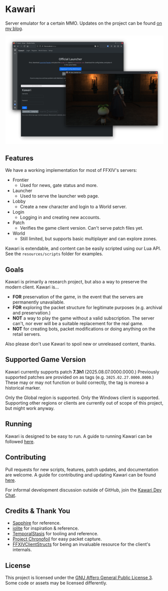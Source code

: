 # Kawari

Server emulator for a certain MMO. Updates on the project can be found [on my blog](https://redstrate.com/blog/series/kawari-progress-report/).

![](.github/main.png)

## Features

We have a working implementation for most of FFXIV's servers:

* Frontier
    * Used for news, gate status and more.
* Launcher
    * Used to serve the launcher web page.
* Lobby
    * Create a new character and login to a World server.
* Login
    * Logging in and creating new accounts.
* Patch
    * Verifies the game client version. Can't serve patch files yet.
* World
    * Still limited, but supports basic multiplayer and can explore zones.

Kawari is extendable, and content can be easily scripted using our Lua API. See the `resources/scripts` folder for examples.
    
## Goals

Kawari is primarily a research project, but also a way to preserve the modern client. Kawari is...

* **FOR** preservation of the game, in the event that the servers are permanently unavailable.
* **FOR** exploring the packet structure for legitimate purposes (e.g. archival and preservation.)
* **NOT** a way to play the game without a valid subscription. The server can't, nor ever will be a suitable replacement for the real game.
* **NOT** for creating bots, packet modifications or doing anything on the retail servers.

Also please don't use Kawari to spoil new or unreleased content, thanks.

## Supported Game Version

Kawari currently supports patch **7.3h1** (2025.08.07.0000.0000.) Previously supported patches are provided on as tags (e.g. `2025.02.27.0000.0000`.) These may or may not function or build correctly, the tag is moreso a historical marker.

Only the Global region is supported. Only the Windows client is supported. Supporting other regions or clients are currently out of scope of this project, but might work anyway.

## Running

Kawari is designed to be easy to run. A guide to running Kawari can be followed [here](USAGE.md).

## Contributing

Pull requests for new scripts, features, patch updates, and documentation are welcome. A guide for contributing and updating Kawari can be found [here](CONTRIBUTING.md).

For informal development discussion outside of GitHub, join the [Kawari Dev Chat](https://matrix.to/#/#kawari-welcome:pyra.sh).

## Credits & Thank You

* [Sapphire](https://github.com/SapphireServer/Sapphire) for reference.
* [iolite](https://github.com/0xbbadbeef/iolite) for inspiration & reference.
* [TemporalStasis](https://github.com/NotNite/TemporalStasis) for tooling and reference.
* [Project Chronofoil](https://github.com/ProjectChronofoil/) for easy packet capture.
* [FFXIVClientStructs](https://github.com/aers/FFXIVClientStructs/) for being an invaluable resource for the client's internals.

## License

This project is licensed under the [GNU Affero General Public License 3](LICENSE). Some code or assets may be licensed differently.
